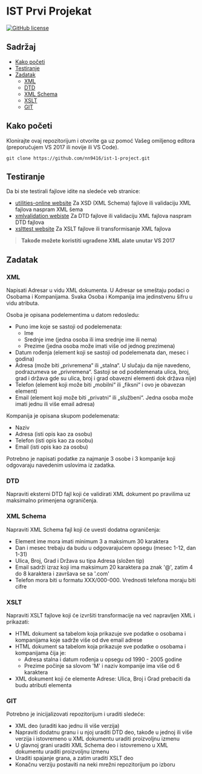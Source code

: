 ﻿# IST Prvi Projekat

[![GitHub license](https://img.shields.io/badge/license-MIT-blue.svg?style=flat-square)](https://github.com/nn9416/ist-1-project/blob/master/LICENSELICENSE)

## Sadržaj

- [Kako početi](#kako-početi)
- [Testiranje](#testiranje)
- [Zadatak](#zadatak)
  - [XML](#xml)
  - [DTD](#dtd)
  - [XML Schema](#xml-schema)
  - [XSLT](#xslt)
  - [GIT](#git)

## Kako početi

Klonirajte ovaj repozitorijum i otvorite ga uz pomoć Vašeg omiljenog editora (preporučujem VS 2017 ili novije ili VS Code).

```shell
git clone https://github.com/nn9416/ist-1-project.git
```

## Testiranje

Da bi ste testirali fajlove idite na sledeće veb stranice:

- [utilities-online website](http://www.utilities-online.info/xsdvalidation/) Za XSD (XML Schema) fajlove ili validaciju XML fajlova naspram XML šema
- [xmlvalidation webiste](https://www.xmlvalidation.com/) Za DTD fajlove ili validaciju XML fajlova naspram DTD fajlova
- [xslttest website](http://xslttest.appspot.com/) Za XSLT fajlove ili transformisanje XML fajlova

> **Takođe možete koristiti ugrađene XML alate unutar VS 2017**

## Zadatak

### XML

Napisati Adresar u vidu XML dokumenta. U Adresar se smeštaju podaci o Osobama i
Kompanijama. Svaka Osoba i Kompanija ima jedinstvenu šifru u vidu atributa.

Osoba je opisana podelementima u datom redosledu:

- Puno ime koje se sastoji od podelemenata:
  - Ime
  - Srednje ime (jedna osoba ili ima srednje ime ili nema)
  - Prezime (jedna osoba može imati više od jednog prezimena)
- Datum rođenja (element koji se sastoji od podelemenata dan, mesec i godina)
- Adresa (može biti „privremena“ ili „stalna“. U slučaju da nije navedeno, podrazumeva se
  „privremena“. Sastoji se od podelemenata ulica, broj, grad i država gde su ulica, broj i
  grad obavezni elementi dok država nije)
- Telefon (element koji može biti „mobilni“ ili „fiksni“ i ovo je obavezan element)
- Email (element koji može biti „privatni“ ili „službeni“. Jedna osoba može imati jednu ili
  više email adresa)

Kompanija je opisana skupom podelemenata:

- Naziv
- Adresa (isti opis kao za osobu)
- Telefon (isti opis kao za osobu)
- Email (isti opis kao za osobu)

Potrebno je napisati podatke za najmanje 3 osobe i 3 kompanije koji odgovaraju navedenim uslovima iz zadatka.

### DTD

Napraviti eksterni DTD fajl koji će validirati XML dokument po pravilima uz maksimalno primenjena ograničenja.

### XML Schema

Napraviti XML Schema fajl koji će uvesti dodatna ograničenja:

- Element ime mora imati minimum 3 a maksimum 30 karaktera
- Dan i mesec trebaju da budu u odgovarajućem opsegu (mesec 1-12, dan 1-31)
- Ulica, Broj, Grad i Država su tipa Adresa (složen tip)
- Email sadrži izraz koji ima maksimum 20 karaktera pa znak '@', zatim 4 do 8 karaktera i završava se sa '.com'
- Telefon mora biti u formatu XXX/000-000. Vrednosti telefona moraju biti cifre

### XSLT

Napraviti XSLT fajlove koji će izvršiti transformacije na već napravljen XML i prikazati:

- HTML dokument sa tabelom koja prikazuje sve podatke o osobama i kompanijama koje sadrže više od dve email adrese
- HTML dokument sa tabelom koja prikazuje sve podatke o osobama i kompanijama čija je:
  - Adresa stalna i datum rođenja u opsegu od 1990 - 2005 godine
  - Prezime počinje sa slovom 'M' i naziv kompanije ima više od 6 karaktera
- XML dokument koji će elemente Adrese: Ulica, Broj i Grad prebaciti da budu atributi elementa

### GIT

Potrebno je inicijalizovati repozitorijum i uraditi sledeće:

- XML deo (uraditi kao jednu ili više verzija)
- Napraviti dodatnu granu i u njoj uraditi DTD deo, takođe u jednoj ili više verzija i istovremeno u XML dokumentu uraditi proizvoljnu izmenu
- U glavnoj grani uraditi XML Schema deo i istovremeno u XML dokumentu uraditi proizvoljnu izmenu
- Uraditi spajanje grana, a zatim uraditi XSLT deo
- Konačnu verziju postaviti na neki mrežni repozitorijum po izboru
